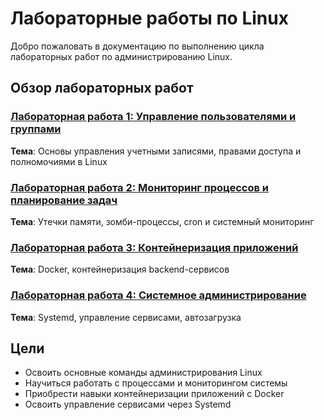 # Лабораторные работы по Linux

Добро пожаловать в документацию по выполнению цикла лабораторных работ по администрированию Linux.

## Обзор лабораторных работ

### [Лабораторная работа 1: Управление пользователями и группами](/docs/lab1/index.md)
**Тема**: Основы управления учетными записями, правами доступа и полномочиями в Linux

### [Лабораторная работа 2: Мониторинг процессов и планирование задач](/docs/lab2/index.md)
**Тема**: Утечки памяти, зомби-процессы, cron и системный мониторинг

### [Лабораторная работа 3: Контейнеризация приложений](/docs/lab3/index.md)
**Тема**: Docker, контейнеризация backend-сервисов

### [Лабораторная работа 4: Системное администрирование](/docs/lab4/index.md)
**Тема**: Systemd, управление сервисами, автозагрузка

## Цели 

- Освоить основные команды администрирования Linux
- Научиться работать с процессами и мониторингом системы
- Приобрести навыки контейнеризации приложений с Docker
- Освоить управление сервисами через Systemd